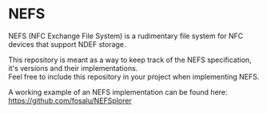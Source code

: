 # NEFS
NEFS (NFC Exchange File System) is a rudimentary file system for NFC devices that support NDEF storage.

This repository is meant as a way to keep track of the NEFS specification, it's versions and their implementations.\
Feel free to include this repository in your project when implementing NEFS.

A working example of an NEFS implementation can be found here: https://github.com/fosalu/NEFSplorer
